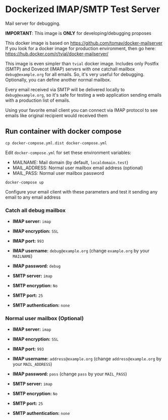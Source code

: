 # Dockerized IMAP/SMTP Test Server

Mail server for debugging.

**IMPORTANT**: This image is **ONLY** for developing/debugging proposes

This docker image is based on https://github.com/tomav/docker-mailserver
If you look for a docker image for production environment, then go here:
https://hub.docker.com/r/tvial/docker-mailserver/

This image is even simpler than `tvial` docker image. Includes only 
Postfix (SMTP) and Dovecot (IMAP) servers with one catchall mailbox 
`debug@example.org` for all emails.
So, it's very useful for debugging. Optionally, you can define another normal mailbox.

Every email received via SMTP will be delivered locally to `debug@example.org`, so it's safe for
testing a web application sending emails with a production list of emails.

Using your favorite email client you can connect via IMAP protocol to see emails
like original recipient would received them


## Run container with docker compose

```
cp docker-compose.yml.dist docker-compose.yml
```

Edit ```docker-compose.yml``` for set these environment variables:

- MAILNAME: Mail domain (by default, `localdomain.test`)
- MAIL_ADDRESS: Normal user mailbox email address (optional)
- MAIL_PASS: Normal user mailbox password

```
docker-compose up
```

Configure your email client with these parameters and test it sending 
any email to any email address 

### Catch all debug mailbox


- **IMAP server:** `imap`
- **IMAP encryption:** `SSL`
- **IMAP port:** `993`
- **IMAP username:** `debug@example.org` (change `example.org` by your `MAILNAME`)
- **IMAP password:** `debug`

- **SMTP server:** `imap`
- **SMTP encryption:** `No`
- **SMTP port:** `25`
- **SMTP authentication:** `none`


### Normal user mailbox (Optional)


- **IMAP server:** `imap`
- **IMAP encryption:** `SSL`
- **IMAP port:** `993`
- **IMAP username:** `address@example.org` (change `address@example.org` by your `MAIL_ADDRESS`)
- **IMAP password:** `pass` (change `pass` by your `MAIL_PASS`)

- **SMTP server:** `imap`
- **SMTP encryption:** `No`
- **SMTP port:** `25`
- **SMTP authentication:** `none`
